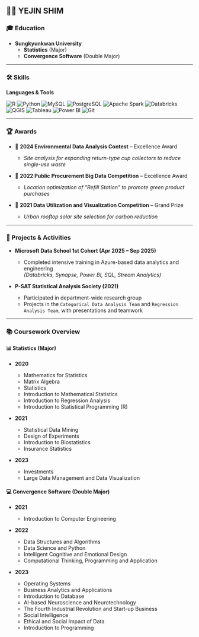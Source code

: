 ## 👩‍💻 YEJIN SHIM

### 🎓 Education

* **Sungkyunkwan University**  
  - **Statistics** (Major)  
  - **Convergence Software** (Double Major)

---

### 🛠 Skills

**Languages & Tools**  
  
![R](https://img.shields.io/badge/R-276DC3?style=flat-square\&logo=R\&logoColor=white)
![Python](https://img.shields.io/badge/Python-3776AB?style=flat-square\&logo=python\&logoColor=white)
![MySQL](https://img.shields.io/badge/MySQL-005C84?style=flat-square\&logo=mysql\&logoColor=white)
![PostgreSQL](https://img.shields.io/badge/PostgreSQL-336791?style=flat-square\&logo=postgresql\&logoColor=white)
![Apache Spark](https://img.shields.io/badge/Spark-E25A1C?style=flat-square\&logo=apachespark\&logoColor=white)
![Databricks](https://img.shields.io/badge/Databricks-FF3621?style=flat-square\&logo=databricks\&logoColor=white)
![QGIS](https://img.shields.io/badge/QGIS-589632?style=flat-square\&logo=qgis\&logoColor=white)
![Tableau](https://img.shields.io/badge/Tableau-E97627?style=flat-square\&logo=tableau\&logoColor=white)
![Power BI](https://img.shields.io/badge/Power%20BI-F2C811?style=flat-square\&logo=powerbi\&logoColor=black)
![Git](https://img.shields.io/badge/Git-F05032?style=flat-square\&logo=git\&logoColor=white)


---

### 🏆 Awards

* 🥇 **2024 Environmental Data Analysis Contest** – Excellence Award  
  - *Site analysis for expanding return-type cup collectors to reduce single-use waste*

* 🥇 **2022 Public Procurement Big Data Competition** – Excellence Award  
  - *Location optimization of "Refill Station" to promote green product purchases*

* 🥇 **2021 Data Utilization and Visualization Competition** – Grand Prize  
  - *Urban rooftop solar site selection for carbon reduction*

---

### 📌 Projects & Activities

* **Microsoft Data School 1st Cohort (Apr 2025 – Sep 2025)**  
  - Completed intensive training in Azure-based data analytics and engineering  
    *(Databricks, Synapse, Power BI, SQL, Stream Analytics)*

* **P-SAT Statistical Analysis Society (2021)**  
  - Participated in department-wide research group  
  - Projects in the `Categorical Data Analysis Team` and `Regression Analysis Team`, with presentations and teamwork

---

### 📚 Coursework Overview

#### 📊 Statistics (Major)

* **2020**
  * Mathematics for Statistics  
  * Matrix Algebra  
  * Statistics  
  * Introduction to Mathematical Statistics  
  * Introduction to Regression Analysis  
  * Introduction to Statistical Programming (R)

* **2021**
  * Statistical Data Mining  
  * Design of Experiments  
  * Introduction to Biostatistics  
  * Insurance Statistics

* **2023**
  * Investments  
  * Large Data Management and Data Visualization

#### 💻 Convergence Software (Double Major)

* **2021**
  * Introduction to Computer Engineering

* **2022**
  * Data Structures and Algorithms  
  * Data Science and Python  
  * Intelligent Cognitive and Emotional Design  
  * Computational Thinking, Programming and Application

* **2023**
  * Operating Systems  
  * Business Analytics and Applications  
  * Introduction to Database  
  * AI-based Neuroscience and Neurotechnology  
  * The Fourth Industrial Revolution and Start-up Business  
  * Social Intelligence  
  * Ethical and Social Impact of Data  
  * Introduction to Programming
